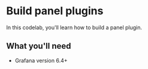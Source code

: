 # Build panel plugins

In this codelab, you'll learn how to build a panel plugin.

## What you'll need

- Grafana version 6.4+

